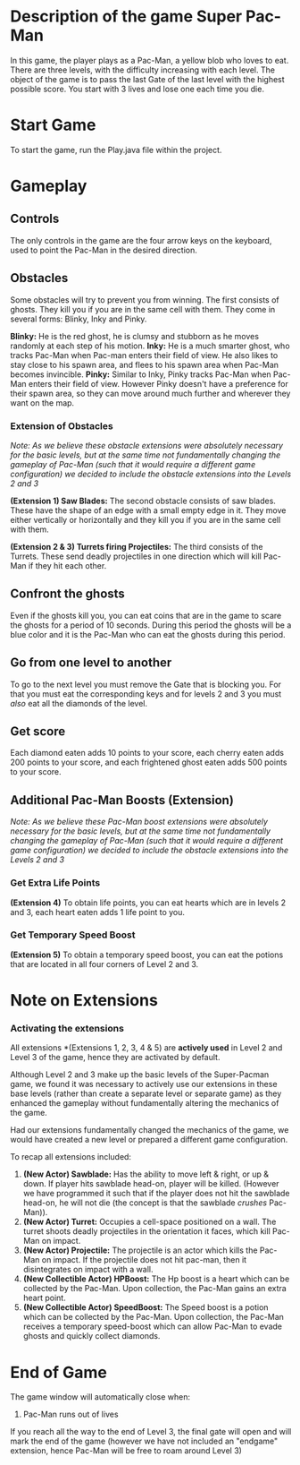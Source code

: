 
# Description of the game Super Pac-Man

In this game, the player plays as a Pac-Man, a yellow blob who loves to eat. There are three levels, with the difficulty increasing with each level. The object of the game is to pass the last Gate of the last level with the highest possible score. You start with 3 lives and lose one each time you die.

# Start Game
To start the game, run the Play.java file within the project.


# Gameplay

## Controls
The only controls in the game are the four arrow keys on the keyboard, used to point the Pac-Man in the desired direction.

## Obstacles
Some obstacles will try to prevent you from winning. The first consists of ghosts. They kill you if you are in the same cell with them. They come in several forms: Blinky, Inky and Pinky.

**Blinky:** He is the red ghost, he is clumsy and stubborn as he moves randomly at each step of his motion.
**Inky:** He is a much smarter ghost, who tracks Pac-Man when Pac-man enters their field of view. He also likes to stay close to his spawn area, and flees to his spawn area when Pac-Man becomes invincible.
**Pinky:** Similar to Inky, Pinky tracks Pac-Man when Pac-Man enters their field of view. However Pinky doesn't have a preference for their spawn area, so they can move around much further and wherever they want on the map.

### Extension of Obstacles
*Note: As we believe these obstacle extensions were absolutely necessary for the basic levels, but at the same time not fundamentally changing the gameplay of Pac-Man (such that it would require a different game configuration) we decided to include the obstacle extensions into the Levels 2 and 3*

**(Extension 1) Saw Blades:** The second obstacle consists of saw blades. These have the shape of an edge with a small empty edge in it. They move either vertically or horizontally and they kill you if you are in the same cell with them.

**(Extension 2 & 3) Turrets firing Projectiles:** The third consists of the Turrets. These send deadly projectiles in one direction which will kill Pac-Man if they hit each other.

## Confront the ghosts
Even if the ghosts kill you, you can eat coins that are in the game to scare the ghosts for a period of 10 seconds. During this period the ghosts will be a blue color and it is the Pac-Man who can eat the ghosts during this period.

## Go from one level to another

To go to the next level you must remove the Gate that is blocking you. For that you must eat the corresponding keys and for levels 2 and 3 you must *also* eat all the diamonds of the level.

## Get score
Each diamond eaten adds 10 points to your score, each cherry eaten adds 200 points to your score, and each frightened ghost eaten adds 500 points to your score.

## Additional Pac-Man Boosts (Extension)
*Note: As we believe these Pac-Man boost extensions were absolutely necessary for the basic levels, but at the same time not fundamentally changing the gameplay of Pac-Man (such that it would require a different game configuration) we decided to include the obstacle extensions into the Levels 2 and 3*

### Get Extra Life Points
**(Extension 4)** To obtain life points, you can eat hearts which are in levels 2 and 3, each heart eaten adds 1 life point to you.

### Get Temporary Speed Boost
**(Extension 5)** To obtain a temporary speed boost, you can eat the potions that are located in all four corners of Level 2 and 3.

# Note on Extensions
### Activating the extensions
All extensions *(Extensions 1, 2, 3, 4 & 5) are **actively used** in Level 2 and Level 3 of the game, hence they are activated by default.

Although Level 2 and 3 make up the basic levels of the Super-Pacman game, we found it was necessary to actively use our extensions in these base levels (rather than create a separate level or separate game) as they enhanced the gameplay without fundamentally altering the mechanics of the game. 

Had our extensions fundamentally changed the mechanics of the game, we would have created a new level or prepared a different game configuration.

To recap all extensions included:
1.  **(New Actor) Sawblade:** Has the ability to move left & right, or up & down. If player hits sawblade head-on, player will be killed. (However we have programmed it such that if the player does not hit the sawblade head-on, he will not die (the concept is that the sawblade *crushes* Pac-Man)).
2.  **(New Actor) Turret:** Occupies a cell-space positioned on a wall. The turret shoots deadly projectiles in the orientation it faces, which kill Pac-Man on impact.
3.  **(New Actor) Projectile:** The projectile is an actor which kills the Pac-Man on impact. If the projectile does not hit pac-man, then it disintegrates on impact with a wall.
4.  **(New Collectible Actor) HPBoost:** The Hp boost is a heart which can be collected by the Pac-Man. Upon collection, the Pac-Man gains an extra heart point.
5.  **(New Collectible Actor) SpeedBoost:** The Speed boost is a potion which can be collected by the Pac-Man. Upon collection, the Pac-Man receives a temporary speed-boost which can allow Pac-Man to evade ghosts and quickly collect diamonds.


# End of Game
The game window will automatically close when:
1. Pac-Man runs out of lives

If you reach all the way to the end of Level 3, the final gate will open and will mark the end of the game (however we have not included an "endgame" extension, hence Pac-Man will be free to roam around Level 3)
